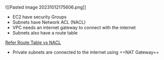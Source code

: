 ![[Pasted image 20231012175606.png]]

- EC2 have security Groups
- Subnets have Network ACL (NACL)
- VPC needs an internet gateway to connect with the internet
- Subnets also have a route table

[Refer Route Table vs NACL](https://stackoverflow.com/questions/60211533/what-is-the-diference-between-network-acl-and-route-tables-in-aws)


- Private subnets are connected to the internet using ==NAT Gateway==
